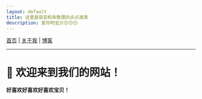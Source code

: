 ```yaml
---
layout: default
title: 这里是易安和朱敬璞的点点滴滴
description: 爱你哟宝贝😚😚😚
---
```

<nav>
  <a href="/">首页</a> |
  <a href="/about">关于我</a> |
  <a href="/blog">博客</a>
</nav>

---
# 👋 欢迎来到我们的网站！

**好喜欢好喜欢好喜欢宝贝！**
